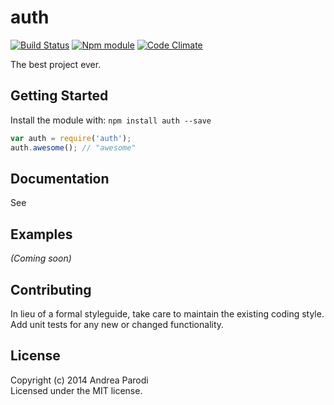 # auth
[![Build Status](https://secure.travis-ci.org/parroit/auth.png?branch=master)](http://travis-ci.org/parroit/auth)  [![Npm module](https://badge.fury.io/js/auth.png)](https://npmjs.org/package/auth) [![Code Climate](https://codeclimate.com/github/parroit/auth.png)](https://codeclimate.com/github/parroit/auth)

The best project ever.

## Getting Started
Install the module with: `npm install auth --save`

```javascript
var auth = require('auth');
auth.awesome(); // "awesome"
```

## Documentation
See [](docs/readme.md)

## Examples
_(Coming soon)_

## Contributing
In lieu of a formal styleguide, take care to maintain the existing coding style.
Add unit tests for any new or changed functionality.


## License
Copyright (c) 2014 Andrea Parodi  
Licensed under the MIT license.
